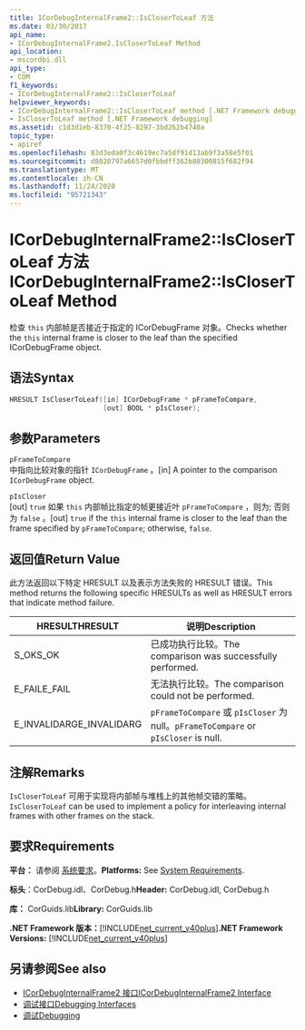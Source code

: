 ```yaml
---
title: ICorDebugInternalFrame2::IsCloserToLeaf 方法
ms.date: 03/30/2017
api_name:
- ICorDebugInternalFrame2.IsCloserToLeaf Method
api_location:
- mscordbi.dll
api_type:
- COM
f1_keywords:
- ICorDebugInternalFrame2::IsCloserToLeaf
helpviewer_keywords:
- ICorDebugInternalFrame2::IsCloserToLeaf method [.NET Framework debugging]
- IsCloserToLeaf method [.NET Framework debugging]
ms.assetid: c1d3d1eb-8370-4f25-8297-3bd262b4740a
topic_type:
- apiref
ms.openlocfilehash: 83d3eda0f3c4619ec7a5df91d13ab9f3a58e5f01
ms.sourcegitcommit: d8020797a6657d0fbbdff362b80300815f682f94
ms.translationtype: MT
ms.contentlocale: zh-CN
ms.lasthandoff: 11/24/2020
ms.locfileid: "95721343"
---
```

# <a name="icordebuginternalframe2isclosertoleaf-method"></a><span data-ttu-id="e6d6d-102">ICorDebugInternalFrame2::IsCloserToLeaf 方法</span><span class="sxs-lookup"><span data-stu-id="e6d6d-102">ICorDebugInternalFrame2::IsCloserToLeaf Method</span></span>

<span data-ttu-id="e6d6d-103">检查 `this` 内部帧是否接近于指定的 ICorDebugFrame 对象。</span><span class="sxs-lookup"><span data-stu-id="e6d6d-103">Checks whether the `this` internal frame is closer to the leaf than the specified ICorDebugFrame object.</span></span>  
  
## <a name="syntax"></a><span data-ttu-id="e6d6d-104">语法</span><span class="sxs-lookup"><span data-stu-id="e6d6d-104">Syntax</span></span>  
  
```cpp  
HRESULT IsCloserToLeaf([in] ICorDebugFrame * pFrameToCompare,  
                       [out] BOOL * pIsCloser);  
```  
  
## <a name="parameters"></a><span data-ttu-id="e6d6d-105">参数</span><span class="sxs-lookup"><span data-stu-id="e6d6d-105">Parameters</span></span>  

 `pFrameToCompare`  
 <span data-ttu-id="e6d6d-106">中指向比较对象的指针 `ICorDebugFrame` 。</span><span class="sxs-lookup"><span data-stu-id="e6d6d-106">[in] A pointer to the comparison `ICorDebugFrame` object.</span></span>  
  
 `pIsCloser`  
 <span data-ttu-id="e6d6d-107">[out] `true` 如果 `this` 内部帧比指定的帧更接近叶 `pFrameToCompare` ，则为; 否则为 `false` 。</span><span class="sxs-lookup"><span data-stu-id="e6d6d-107">[out] `true` if the `this` internal frame is closer to the leaf than the frame specified by `pFrameToCompare`; otherwise, `false`.</span></span>  
  
## <a name="return-value"></a><span data-ttu-id="e6d6d-108">返回值</span><span class="sxs-lookup"><span data-stu-id="e6d6d-108">Return Value</span></span>  

 <span data-ttu-id="e6d6d-109">此方法返回以下特定 HRESULT 以及表示方法失败的 HRESULT 错误。</span><span class="sxs-lookup"><span data-stu-id="e6d6d-109">This method returns the following specific HRESULTs as well as HRESULT errors that indicate method failure.</span></span>  
  
|<span data-ttu-id="e6d6d-110">HRESULT</span><span class="sxs-lookup"><span data-stu-id="e6d6d-110">HRESULT</span></span>|<span data-ttu-id="e6d6d-111">说明</span><span class="sxs-lookup"><span data-stu-id="e6d6d-111">Description</span></span>|  
|-------------|-----------------|  
|<span data-ttu-id="e6d6d-112">S_OK</span><span class="sxs-lookup"><span data-stu-id="e6d6d-112">S_OK</span></span>|<span data-ttu-id="e6d6d-113">已成功执行比较。</span><span class="sxs-lookup"><span data-stu-id="e6d6d-113">The comparison was successfully performed.</span></span>|  
|<span data-ttu-id="e6d6d-114">E_FAIL</span><span class="sxs-lookup"><span data-stu-id="e6d6d-114">E_FAIL</span></span>|<span data-ttu-id="e6d6d-115">无法执行比较。</span><span class="sxs-lookup"><span data-stu-id="e6d6d-115">The comparison could not be performed.</span></span>|  
|<span data-ttu-id="e6d6d-116">E_INVALIDARG</span><span class="sxs-lookup"><span data-stu-id="e6d6d-116">E_INVALIDARG</span></span>|<span data-ttu-id="e6d6d-117">`pFrameToCompare` 或 `pIsCloser` 为 null。</span><span class="sxs-lookup"><span data-stu-id="e6d6d-117">`pFrameToCompare` or `pIsCloser` is null.</span></span>|  
  
## <a name="remarks"></a><span data-ttu-id="e6d6d-118">注解</span><span class="sxs-lookup"><span data-stu-id="e6d6d-118">Remarks</span></span>  

 <span data-ttu-id="e6d6d-119">`IsCloserToLeaf` 可用于实现将内部帧与堆栈上的其他帧交错的策略。</span><span class="sxs-lookup"><span data-stu-id="e6d6d-119">`IsCloserToLeaf` can be used to implement a policy for interleaving internal frames with other frames on the stack.</span></span>  
  
## <a name="requirements"></a><span data-ttu-id="e6d6d-120">要求</span><span class="sxs-lookup"><span data-stu-id="e6d6d-120">Requirements</span></span>  

 <span data-ttu-id="e6d6d-121">**平台：** 请参阅 [系统要求](../../get-started/system-requirements.md)。</span><span class="sxs-lookup"><span data-stu-id="e6d6d-121">**Platforms:** See [System Requirements](../../get-started/system-requirements.md).</span></span>  
  
 <span data-ttu-id="e6d6d-122">**标头**：CorDebug.idl、CorDebug.h</span><span class="sxs-lookup"><span data-stu-id="e6d6d-122">**Header:** CorDebug.idl, CorDebug.h</span></span>  
  
 <span data-ttu-id="e6d6d-123">**库：** CorGuids.lib</span><span class="sxs-lookup"><span data-stu-id="e6d6d-123">**Library:** CorGuids.lib</span></span>  
  
 <span data-ttu-id="e6d6d-124">**.NET Framework 版本：**[!INCLUDE[net_current_v40plus](../../../../includes/net-current-v40plus-md.md)]</span><span class="sxs-lookup"><span data-stu-id="e6d6d-124">**.NET Framework Versions:** [!INCLUDE[net_current_v40plus](../../../../includes/net-current-v40plus-md.md)]</span></span>  
  
## <a name="see-also"></a><span data-ttu-id="e6d6d-125">另请参阅</span><span class="sxs-lookup"><span data-stu-id="e6d6d-125">See also</span></span>

- [<span data-ttu-id="e6d6d-126">ICorDebugInternalFrame2 接口</span><span class="sxs-lookup"><span data-stu-id="e6d6d-126">ICorDebugInternalFrame2 Interface</span></span>](icordebuginternalframe2-interface.md)
- [<span data-ttu-id="e6d6d-127">调试接口</span><span class="sxs-lookup"><span data-stu-id="e6d6d-127">Debugging Interfaces</span></span>](debugging-interfaces.md)
- [<span data-ttu-id="e6d6d-128">调试</span><span class="sxs-lookup"><span data-stu-id="e6d6d-128">Debugging</span></span>](index.md)
